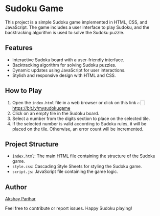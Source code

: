 # Sudoku Game
This project is a simple Sudoku game implemented in HTML, CSS, and JavaScript. The game includes a user interface to play Sudoku, and the backtracking algorithm is used to solve the Sudoku puzzle.

## Features

- Interactive Sudoku board with a user-friendly interface.
- Backtracking algorithm for solving Sudoku puzzles.
- Dynamic updates using JavaScript for user interactions.
- Stylish and responsive design with HTML and CSS.

## How to Play

1. Open the `index.html` file in a web browser or click on this link 👉🏻 https://bit.ly/mysudokugame
2. Click on an empty tile in the Sudoku board.
3. Select a number from the digits section to place on the selected tile.
4. If the selected number is valid according to Sudoku rules, it will be placed on the tile. Otherwise, an error count will be incremented.

## Project Structure

- `index.html`: The main HTML file containing the structure of the Sudoku game.
- `style.css`: Cascading Style Sheets for styling the Sudoku game.
- `script.js`: JavaScript file containing the game logic.

## Author

 [Akshay Parihar](https://github.com/Akshayparihar07)

Feel free to contribute or report issues. Happy Sudoku playing!
